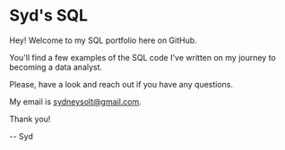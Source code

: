 # Syd's SQL 

Hey! Welcome to my SQL portfolio here on GitHub.

You'll find a few examples of the SQL code I've written on my journey to becoming a data analyst.

Please, have a look and reach out if you have any questions.

My email is sydneysolt@gmail.com.

Thank you!

-- Syd

